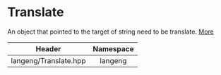 # Translate

An object that pointed to the target of string need to be translate. [More](#more)

|Header|Namespace|
|:---:|:---:|
|langeng/Translate.hpp|langeng|
